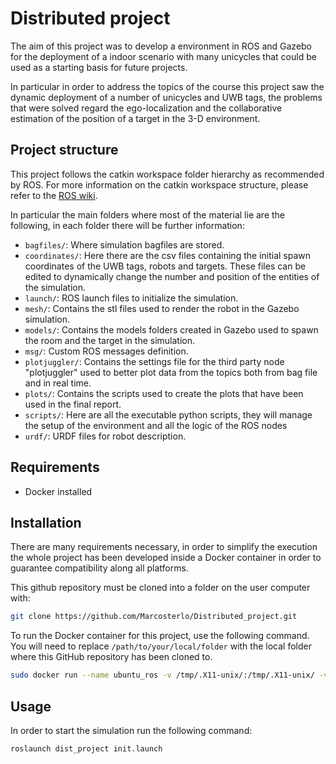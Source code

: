 # Distributed project

The aim of this project was to develop a environment in ROS and Gazebo for the deployment of a indoor scenario with many unicycles that could be used as a starting basis for future projects.

In particular in order to address the topics of the course this project saw the dynamic deployment of a number of unicycles and UWB tags, the problems that were solved regard the ego-localization and the collaborative estimation of the position of a target in the 3-D environment.

## Project structure

This project follows the catkin workspace folder hierarchy as recommended by ROS. For more information on the catkin workspace structure, please refer to the [ROS wiki](http://wiki.ros.org/catkin/workspaces).

In particular the main folders where most of the material lie are the following, in each folder there will be further information:

- `bagfiles/`: Where simulation bagfiles are stored.
- `coordinates/`: Here there are the csv files containing the initial spawn coordinates of the UWB tags, robots and targets. These files can be edited to dynamically change the number and position of the entities of the simulation.
- `launch/`: ROS launch files to initialize the simulation.
- `mesh/`: Contains the stl files used to render the robot in the Gazebo simulation.
- `models/`: Contains the models folders created in Gazebo used to spawn the room and the target in the simulation.
- `msg/`: Custom ROS messages definition.
- `plotjuggler/`: Contains the settings file for the third party node "plotjuggler" used to better plot data from the topics both from bag file and in real time.
- `plots/`: Contains the scripts used to create the plots that have been used in the final report.
- `scripts/`: Here are all the executable python scripts, they will manage the setup of the environment and all the logic of the ROS nodes
- `urdf/`: URDF files for robot description. 


## Requirements

- Docker installed

## Installation 
There are many requirements necessary, in order to simplify the execution the whole project has been developed inside a Docker container in order to guarantee compatibility along all platforms. 

This github repository must be cloned into a folder on the user computer with:
```sh
git clone https://github.com/Marcosterlo/Distributed_project.git
```


To run the Docker container for this project, use the following command. You will need to replace `/path/to/your/local/folder` with the local folder where this GitHub repository has been cloned to.

```sh
sudo docker run --name ubuntu_ros -v /tmp/.X11-unix/:/tmp/.X11-unix/ -v /path/to/your/local/folder:/home/marco/shared --env="DISPLAY=$DISPLAY" --privileged --shm-size 2g --rm -i -t --user=marco --workdir=/home/marco marcosterlo/ubuntu:ros bash
```

## Usage

In order to start the simulation run the following command:

```sh
roslaunch dist_project init.launch
```
